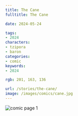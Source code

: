 ```yaml
---
title: The Cane
fulltitle: The Cane

date: 2024-05-24

tags:
- 2024
characters:
- tzipora
- baron
categories:
- comic
keywords:
- 2024

rgb: 201, 163, 136

url: /stories/the-cane/
image: /images/comics/cane.jpg
---
```

![comic page 1](/images/comics/cane.jpg)

